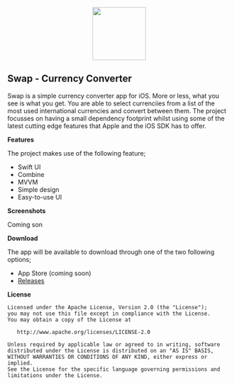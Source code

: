 <p align="center">
   <img 
       src="https://github.com/MaxHvesser/swap-ios/blob/master/swap/Assets.xcassets/AppIcon.appiconset/icon_83.5%402x.png"
       height="120">
   <br/>
</p>

## Swap - Currency Converter 

Swap is a simple currency converter app for iOS. More or less, what you see is what you get. You are able to select currenciies from a list of the most used international currencies and convert between them. The project focusses on having a small dependency footprint whilst using some of the latest cutting edge features that Apple and the iOS SDK has to offer.

**Features**

The project makes use of the following feature;

- Swift UI
- Combine
- MVVM
- Simple design
- Easy-to-use UI

**Screenshots**

Coming son

**Download**

The app will be available to download through one of the two following options;

- App Store (coming soon)
- [Releases](https://github.com/MaxHvesser/swap-ios/releases)

**License**

```
Licensed under the Apache License, Version 2.0 (the "License");
you may not use this file except in compliance with the License.
You may obtain a copy of the License at

   http://www.apache.org/licenses/LICENSE-2.0

Unless required by applicable law or agreed to in writing, software
distributed under the License is distributed on an "AS IS" BASIS,
WITHOUT WARRANTIES OR CONDITIONS OF ANY KIND, either express or implied.
See the License for the specific language governing permissions and
limitations under the License.
```
